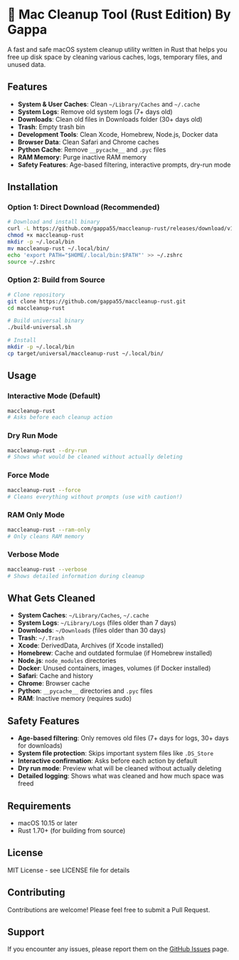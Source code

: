 # 🧹 Mac Cleanup Tool (Rust Edition) By Gappa

A fast and safe macOS system cleanup utility written in Rust that helps you free up disk space by cleaning various caches, logs, temporary files, and unused data.

## Features

- **System & User Caches**: Clean `~/Library/Caches` and `~/.cache`
- **System Logs**: Remove old system logs (7+ days old)
- **Downloads**: Clean old files in Downloads folder (30+ days old)  
- **Trash**: Empty trash bin
- **Development Tools**: Clean Xcode, Homebrew, Node.js, Docker data
- **Browser Data**: Clean Safari and Chrome caches
- **Python Cache**: Remove `__pycache__` and `.pyc` files
- **RAM Memory**: Purge inactive RAM memory
- **Safety Features**: Age-based filtering, interactive prompts, dry-run mode

## Installation

### Option 1: Direct Download (Recommended)

```bash
# Download and install binary
curl -L https://github.com/gappa55/maccleanup-rust/releases/download/v1.1.0/maccleanup-rust -o maccleanup-rust
chmod +x maccleanup-rust
mkdir -p ~/.local/bin
mv maccleanup-rust ~/.local/bin/
echo 'export PATH="$HOME/.local/bin:$PATH"' >> ~/.zshrc
source ~/.zshrc
```

### Option 2: Build from Source

```bash
# Clone repository
git clone https://github.com/gappa55/maccleanup-rust.git
cd maccleanup-rust

# Build universal binary
./build-universal.sh

# Install
mkdir -p ~/.local/bin
cp target/universal/maccleanup-rust ~/.local/bin/
```

## Usage

### Interactive Mode (Default)
```bash
maccleanup-rust
# Asks before each cleanup action
```

### Dry Run Mode
```bash
maccleanup-rust --dry-run
# Shows what would be cleaned without actually deleting
```

### Force Mode
```bash
maccleanup-rust --force
# Cleans everything without prompts (use with caution!)
```

### RAM Only Mode
```bash
maccleanup-rust --ram-only
# Only cleans RAM memory
```

### Verbose Mode
```bash
maccleanup-rust --verbose
# Shows detailed information during cleanup
```

## What Gets Cleaned

- **System Caches**: `~/Library/Caches`, `~/.cache`
- **System Logs**: `~/Library/Logs` (files older than 7 days)
- **Downloads**: `~/Downloads` (files older than 30 days)
- **Trash**: `~/.Trash`
- **Xcode**: DerivedData, Archives (if Xcode installed)
- **Homebrew**: Cache and outdated formulae (if Homebrew installed)
- **Node.js**: `node_modules` directories
- **Docker**: Unused containers, images, volumes (if Docker installed)
- **Safari**: Cache and history
- **Chrome**: Browser cache
- **Python**: `__pycache__` directories and `.pyc` files
- **RAM**: Inactive memory (requires sudo)

## Safety Features

- **Age-based filtering**: Only removes old files (7+ days for logs, 30+ days for downloads)
- **System file protection**: Skips important system files like `.DS_Store`
- **Interactive confirmation**: Asks before each action by default
- **Dry run mode**: Preview what will be cleaned without actually deleting
- **Detailed logging**: Shows what was cleaned and how much space was freed

## Requirements

- macOS 10.15 or later
- Rust 1.70+ (for building from source)

## License

MIT License - see LICENSE file for details

## Contributing

Contributions are welcome! Please feel free to submit a Pull Request.

## Support

If you encounter any issues, please report them on the [GitHub Issues](https://github.com/gappa55/maccleanup-rust/issues) page.